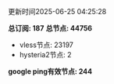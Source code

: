 更新时间2025-06-25 04:25:28

**总订阅: 187**
**总节点: 44756**
- vless节点: 23197
- hysteria2节点: 2

**google ping有效节点: 244**
